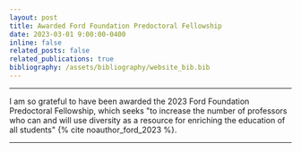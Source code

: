 ```yaml
---
layout: post
title: Awarded Ford Foundation Predoctoral Fellowship
date: 2023-03-01 9:00:00-0400
inline: false
related_posts: false
related_publications: true
bibliography: /assets/bibliography/website_bib.bib
---
```


---

I am so grateful to have been awarded the 2023 Ford Foundation Predoctoral Fellowship, which seeks "to increase the number of professors who can and will use diversity as a resource for enriching the education of all students" {% cite noauthor_ford_2023 %}.

---
